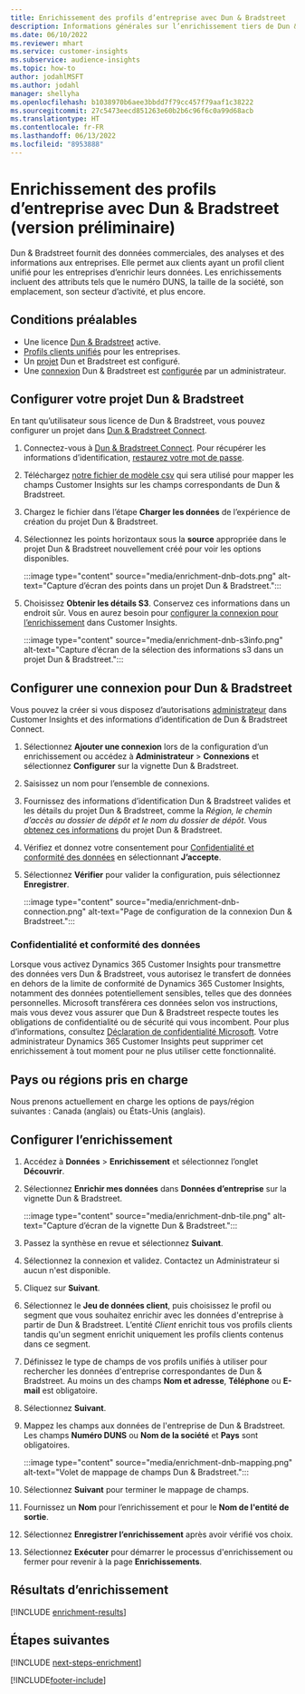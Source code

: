 ```yaml
---
title: Enrichissement des profils d’entreprise avec Dun & Bradstreet
description: Informations générales sur l’enrichissement tiers de Dun & Bradstreet.
ms.date: 06/10/2022
ms.reviewer: mhart
ms.service: customer-insights
ms.subservice: audience-insights
ms.topic: how-to
author: jodahlMSFT
ms.author: jodahl
manager: shellyha
ms.openlocfilehash: b1038970b6aee3bbdd7f79cc457f79aaf1c38222
ms.sourcegitcommit: 27c5473eecd851263e60b2b6c96f6c0a99d68acb
ms.translationtype: HT
ms.contentlocale: fr-FR
ms.lasthandoff: 06/13/2022
ms.locfileid: "8953888"
---
```

# <a name="enrichment-of-company-profiles-with-dun--bradstreet-preview"></a>Enrichissement des profils d’entreprise avec Dun & Bradstreet (version préliminaire)

Dun & Bradstreet fournit des données commerciales, des analyses et des informations aux entreprises. Elle permet aux clients ayant un profil client unifié pour les entreprises d’enrichir leurs données. Les enrichissements incluent des attributs tels que le numéro DUNS, la taille de la société, son emplacement, son secteur d’activité, et plus encore.

## <a name="prerequisites"></a>Conditions préalables

- Une licence [Dun & Bradstreet](https://www.dnb.com/marketing/media/give-your-data-a-boost.html?source=microsoft_audience_insights) active.
- [Profils clients unifiés](customer-profiles.md) pour les entreprises.
- Un [projet](#set-up-your-dun--bradstreet-project) Dun et Bradstreet est configuré.
- Une [connexion](connections.md) Dun & Bradstreet est [configurée](#configure-a-connection-for-dun--bradstreet) par un administrateur.

## <a name="set-up-your-dun--bradstreet-project"></a>Configurer votre projet Dun & Bradstreet

En tant qu’utilisateur sous licence de Dun & Bradstreet, vous pouvez configurer un projet dans [Dun & Bradstreet Connect](https://connect.dnb.com?lead_source=microsoft_audienceinsights).

1. Connectez-vous à [Dun & Bradstreet Connect](https://connect.dnb.com?lead_source=microsoft_audienceinsights). Pour récupérer les informations d’identification, [restaurez votre mot de passe](https://sso.dnb.com/signin/forgot-password?lead_source=microsoft_audienceinsights).

1. Téléchargez [notre fichier de modèle csv](https://c360devenrichment.blob.core.windows.net/mapping/DnBCIdatamapping.csv) qui sera utilisé pour mapper les champs Customer Insights sur les champs correspondants de Dun & Bradstreet.

1. Chargez le fichier dans l’étape **Charger les données** de l’expérience de création du projet Dun & Bradstreet.

1. Sélectionnez les points horizontaux sous la **source** appropriée dans le projet Dun & Bradstreet nouvellement créé pour voir les options disponibles.

   :::image type="content" source="media/enrichment-dnb-dots.png" alt-text="Capture d’écran des points dans un projet Dun & Bradstreet.":::

1. Choisissez **Obtenir les détails S3**. Conservez ces informations dans un endroit sûr. Vous en aurez besoin pour [configurer la connexion pour l’enrichissement](#configure-a-connection-for-dun--bradstreet) dans Customer Insights.

   :::image type="content" source="media/enrichment-dnb-s3info.png" alt-text="Capture d’écran de la sélection des informations s3 dans un projet Dun & Bradstreet.":::

## <a name="configure-a-connection-for-dun--bradstreet"></a>Configurer une connexion pour Dun & Bradstreet

Vous pouvez la créer si vous disposez d’autorisations [administrateur](permissions.md#admin) dans Customer Insights et des informations d’identification de Dun & Bradstreet Connect.

1. Sélectionnez **Ajouter une connexion** lors de la configuration d’un enrichissement ou accédez à **Administrateur** > **Connexions** et sélectionnez **Configurer** sur la vignette Dun & Bradstreet.

1. Saisissez un nom pour l’ensemble de connexions.

1. Fournissez des informations d’identification Dun & Bradstreet valides et les détails du projet Dun & Bradstreet, comme la *Région, le chemin d’accès au dossier de dépôt et le nom du dossier de dépôt*. Vous [obtenez ces informations](#set-up-your-dun--bradstreet-project) du projet Dun & Bradstreet.

1. Vérifiez et donnez votre consentement pour [Confidentialité et conformité des données](#data-privacy-and-compliance) en sélectionnant **J’accepte**.

1. Sélectionnez **Vérifier** pour valider la configuration, puis sélectionnez **Enregistrer**.

   :::image type="content" source="media/enrichment-dnb-connection.png" alt-text="Page de configuration de la connexion Dun & Bradstreet.":::

### <a name="data-privacy-and-compliance"></a>Confidentialité et conformité des données

Lorsque vous activez Dynamics 365 Customer Insights pour transmettre des données vers Dun & Bradstreet, vous autorisez le transfert de données en dehors de la limite de conformité de Dynamics 365 Customer Insights, notamment des données potentiellement sensibles, telles que des données personnelles. Microsoft transférera ces données selon vos instructions, mais vous devez vous assurer que Dun & Bradstreet respecte toutes les obligations de confidentialité ou de sécurité qui vous incombent. Pour plus d’informations, consultez [Déclaration de confidentialité Microsoft](https://go.microsoft.com/fwlink/?linkid=396732).
Votre administrateur Dynamics 365 Customer Insights peut supprimer cet enrichissement à tout moment pour ne plus utiliser cette fonctionnalité.

## <a name="supported-countries-or-regions"></a>Pays ou régions pris en charge

Nous prenons actuellement en charge les options de pays/région suivantes : Canada (anglais) ou États-Unis (anglais).

## <a name="configure-the-enrichment"></a>Configurer l’enrichissement

1. Accédez à **Données** > **Enrichissement** et sélectionnez l’onglet **Découvrir**.

1. Sélectionnez **Enrichir mes données** dans **Données d’entreprise** sur la vignette Dun & Bradstreet.

   :::image type="content" source="media/enrichment-dnb-tile.png" alt-text="Capture d’écran de la vignette Dun & Bradstreet.":::

1. Passez la synthèse en revue et sélectionnez **Suivant**.

1. Sélectionnez la connexion et validez. Contactez un Administrateur si aucun n'est disponible.

1. Cliquez sur **Suivant**.

1. Sélectionnez le **Jeu de données client**, puis choisissez le profil ou segment que vous souhaitez enrichir avec les données d'entreprise à partir de Dun & Bradstreet. L’entité *Client* enrichit tous vos profils clients tandis qu'un segment enrichit uniquement les profils clients contenus dans ce segment.

1. Définissez le type de champs de vos profils unifiés à utiliser pour rechercher les données d'entreprise correspondantes de Dun & Bradstreet. Au moins un des champs **Nom et adresse**, **Téléphone** ou **E-mail** est obligatoire.

1. Sélectionnez **Suivant**.

1. Mappez les champs aux données de l'entreprise de Dun & Bradstreet. Les champs **Numéro DUNS** ou **Nom de la société** et **Pays** sont obligatoires.

      :::image type="content" source="media/enrichment-dnb-mapping.png" alt-text="Volet de mappage de champs Dun & Bradstreet.":::

1. Sélectionnez **Suivant** pour terminer le mappage de champs.

1. Fournissez un **Nom** pour l’enrichissement et pour le **Nom de l'entité de sortie**.

1. Sélectionnez **Enregistrer l’enrichissement** après avoir vérifié vos choix.

1. Sélectionnez **Exécuter** pour démarrer le processus d'enrichissement ou fermer pour revenir à la page **Enrichissements**.

## <a name="enrichment-results"></a>Résultats d’enrichissement

[!INCLUDE [enrichment-results](includes/enrichment-results.md)]

## <a name="next-steps"></a>Étapes suivantes

[!INCLUDE [next-steps-enrichment](includes/next-steps-enrichment.md)]

[!INCLUDE[footer-include](includes/footer-banner.md)]

